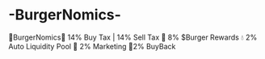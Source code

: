 # -BurgerNomics-
🍔BurgerNomics🍔    14% Buy Tax | 14% Sell Tax   🍔 8% $Burger Rewards 💧 2%  Auto Liquidity Pool 🚀 2% Marketing 🚀2% BuyBack
